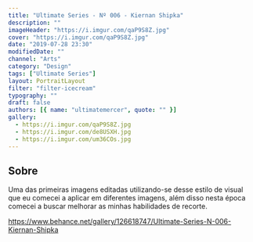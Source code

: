 ```yaml
---
title: "Ultimate Series - Nº 006 - Kiernan Shipka"
description: ""
imageHeader: "https://i.imgur.com/qaP9S8Z.jpg"
cover: "https://i.imgur.com/qaP9S8Z.jpg"
date: "2019-07-28 23:30"
modifiedDate: ""
channel: "Arts"
category: "Design"
tags: ["Ultimate Series"]
layout: PortraitLayout
filter: "filter-icecream"
typography: ""
draft: false
authors: [{ name: "ultimatemercer", quote: "" }]
gallery:
  - https://i.imgur.com/qaP9S8Z.jpg
  - https://i.imgur.com/de8USXH.jpg
  - https://i.imgur.com/um36COs.jpg
---
```


## Sobre

Uma das primeiras imagens editadas utilizando-se desse estilo de visual que eu comecei a aplicar em diferentes imagens, além disso nesta época comecei a buscar melhorar as minhas habilidades de recorte.

https://www.behance.net/gallery/126618747/Ultimate-Series-N-006-Kiernan-Shipka
